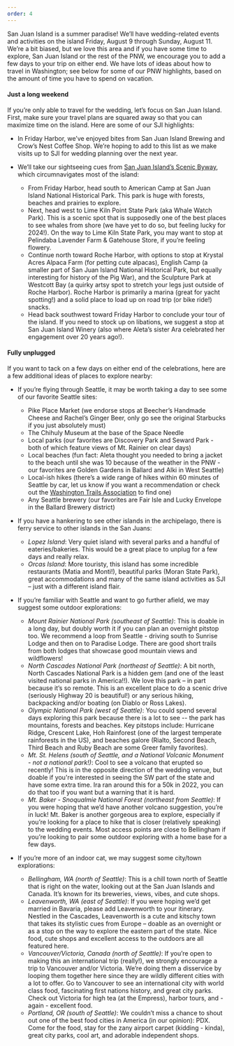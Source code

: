 ```yaml
---
order: 4
---
```

San Juan Island is a summer paradise! We’ll have wedding-related events and activities on the island Friday, August 9 through Sunday, August 11. We’re a bit biased, but we love this area and if you have some time to explore, San Juan Island or the rest of the PNW, we encourage you to add a few days to your trip on either end. We have lots of ideas about how to travel in Washington; see below for some of our PNW highlights, based on the amount of time you have to spend on vacation.

#### Just a long weekend
If you’re only able to travel for the wedding, let’s focus on San Juan Island. First, make sure your travel plans are squared away so that you can maximize time on the island. Here are some of our SJI highlights:

* In Friday Harbor, we’ve enjoyed bites from San Juan Island Brewing and Crow’s Nest Coffee Shop. We’re hoping to add to this list as we make visits up to SJI for wedding planning over the next year.

* We’ll take our sightseeing cues from [San Juan Island’s Scenic Byway](https://www.visitsanjuans.com/san-juan-islands-scenic-byway-route-2011.pdf), which circumnavigates most of the island: 
    * From Friday Harbor, head south to American Camp at San Juan Island National  Historical Park. This park is huge with forests, beaches and prairies to explore. 
    * Next, head west to Lime Kiln Point State Park (aka Whale Watch Park). This is a scenic spot that is supposedly one of the best places to see whales from shore (we have yet to do so, but feeling lucky for 2024!). On the way to Lime Kiln State Park, you may want to stop at Pelindaba Lavender Farm & Gatehouse Store, if you’re feeling flowery. 
	* Continue north toward Roche Harbor, with options to stop at Krystal Acres Alpaca Farm (for petting cute alpacas), English Camp (a smaller part of San Juan Island National Historical Park, but equally interesting for history of the Pig War), and the Sculpture Park at Westcott Bay (a quirky artsy spot to stretch your legs just outside of Roche Harbor). Roche Harbor is primarily a marina (great for yacht spotting!) and a solid place to load up on road trip (or bike ride!) snacks. 
	* Head back southwest toward Friday Harbor to conclude your tour of the island. If you need to stock up on libations, we suggest a stop at San Juan Island Winery (also where Aleta’s sister Ara celebrated her engagement over 20 years ago!). 

#### Fully unplugged
If you want to tack on a few days on either end of the celebrations, here are a few additional ideas of places to explore nearby: 

* If you’re flying through Seattle, it may be worth taking a day to see some of our favorite Seattle sites:     
    * Pike Place Market (we endorse stops at Beecher’s Handmade Cheese and Rachel’s Ginger Beer, only go see the original Starbucks if you just absolutely must)
	* The Chihuly Museum at the base of the Space Needle
	* Local parks (our favorites are Discovery Park and Seward Park - both of which feature views of Mt. Rainier on clear days)
	* Local beaches (fun fact: Aleta thought you needed to bring a jacket to the beach until she was 10 because of the weather in the PNW - our favorites are Golden Gardens in Ballard and Alki in West Seattle)
	* Local-ish hikes (there’s a wide range of hikes within 60 minutes of Seattle by car, let us know if you want a recommendation or check out the [Washington Trails Association](https://www.wta.org/go-outside/map) to find one)
	* Any Seattle brewery (our favorites are Fair Isle and Lucky Envelope in the Ballard Brewery district)

* If you have a hankering to see other islands in the archipelago, there is ferry service to other islands in the San Juans: 
	* *Lopez Island*: Very quiet island with several parks and a handful of eateries/bakeries. This would be a great place to unplug for a few days and really relax. 
	* *Orcas Island*: More touristy, this island has some incredible restaurants (Matia and Monti!), beautiful parks (Moran State Park), great accommodations and many of the same island activities as SJI – just with a different island flair. 

* If you’re familiar with Seattle and want to go further afield, we may suggest some outdoor explorations:
	* *Mount Rainier National Park (southeast of Seattle)*: This is doable in a long day, but doubly worth it if you can plan an overnight pitstop too. We recommend a loop from Seattle - driving south to Sunrise Lodge and then on to Paradise Lodge. There are good short trails from both lodges that showcase good mountain views and wildflowers! 
	* *North Cascades National Park (northeast of Seattle)*: A bit north, North Cascades National Park is a hidden gem (and one of the least visited national parks in America!!). We love this park – in part because it’s so remote. This is an excellent place to do a scenic drive (seriously Highway 20 is beautiful!) or any serious hiking, backpacking and/or boating (on Diablo or Ross Lakes).
	* *Olympic National Park (west of Seattle)*: You could spend several days exploring this park because there is a lot to see -- the park has mountains, forests and beaches. Key pitstops include: Hurricane Ridge, Crescent Lake, Hoh Rainforest (one of the largest temperate rainforests in the US), and beaches galore (Rialto, Second Beach, Third Beach and Ruby Beach are some Greer family favorites).
	* *Mt. St. Helens (south of Seattle, and a National Volcanic Monument - not a national park!)*: Cool to see a volcano that erupted so recently! This is in the opposite direction of the wedding venue, but doable if you're interested in seeing the SW part of the state and have some extra time. Ira ran around this for a 50k in 2022, you can do that too if you want but a warning that it is hard.
	* *Mt. Baker - Snoqualmie National Forest (northeast from Seattle)*: If you were hoping that we’d have another volcano suggestion, you’re in luck! Mt. Baker is another gorgeous area to explore, especially if you’re looking for a place to hike that is closer (relatively speaking) to the wedding events. Most access points are close to Bellingham if you’re looking to pair some outdoor exploring with a home base for a few days.

* If you’re more of an indoor cat, we may suggest some city/town explorations: 
	* *Bellingham, WA (north of Seattle)*: This is a chill town north of Seattle that is right on the water, looking out at the San Juan Islands and Canada. It’s known for its breweries, views, vibes, and cute shops.
	* *Leavenworth, WA (east of Seattle)*: If you were hoping we’d get married in Bavaria, please add Leavenworth to your itinerary. Nestled in the Cascades, Leavenworth is a cute and kitschy town that takes its stylistic cues from Europe – doable as an overnight or as a stop on the way to explore the eastern part of the state. Nice food, cute shops and excellent access to the outdoors are all featured here. 
	* *Vancouver/Victoria, Canada (north of Seattle)*: If you’re open to making this an international trip (really!), we strongly encourage a trip to Vancouver and/or Victoria. We’re doing them a disservice by looping them together here since they are wildly different cities with a lot to offer. Go to Vancouver to see an international city with world class food, fascinating first nations history, and great city parks. Check out Victoria for high tea (at the Empress), harbor tours, and - again - excellent food. 
	* *Portland, OR (south of Seattle)*: We couldn’t miss a chance to shout out one of the best food cities in America (in our opinion): PDX. Come for the food, stay for the zany airport carpet (kidding - kinda), great city parks, cool art, and adorable independent shops.
